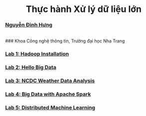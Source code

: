 <h1 align="center"> Thực hành Xử lý dữ liệu lớn
</h1>

### [Nguyễn Đình Hưng](nd-hung.github.io)
<br>
### Khoa Công nghệ thông tin, Trường đại học Nha Trang

### [Lab 1: Hadoop Installation](https://github.com/nd-hung/Big-Data/tree/main/Lab1_Hadoop_Installation)
### [Lab 2: Hello Big Data](https://github.com/nd-hung/Big-Data/tree/main/Lab2_WordCount)
### [Lab 3: NCDC Weather Data Analysis](https://github.com/nd-hung/Big-Data/tree/main/Lab3_NCDC_WeatherData)
### [Lab 4: Big Data with Apache Spark](https://github.com/nd-hung/Big-Data/tree/main/Lab4_Spark)
### [Lab 5: Distributed Machine Learning](https://github.com/nd-hung/Big-Data/tree/main/Lab5_DistributedMachineLearning)
